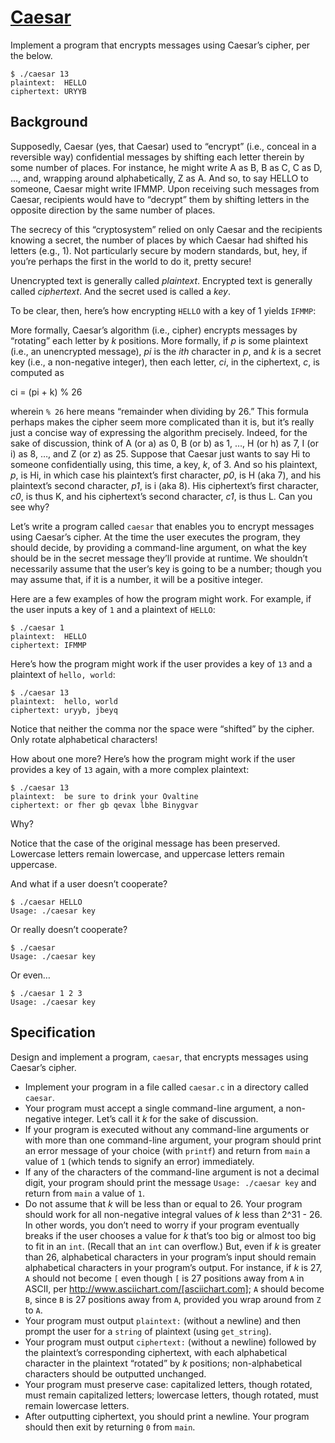 
# [Caesar](https://cs50.harvard.edu/x/2021/psets/2/caesar/#caesar)

Implement a program that encrypts messages using Caesar’s cipher, per the below.

```
$ ./caesar 13
plaintext:  HELLO
ciphertext: URYYB

```

## Background

Supposedly, Caesar (yes, that Caesar) used to “encrypt” (i.e., conceal in a reversible way) confidential messages by shifting each letter therein by some number of places. For instance, he might write A as B, B as C, C as D, …, and, wrapping around alphabetically, Z as A. And so, to say HELLO to someone, Caesar might write IFMMP. Upon receiving such messages from Caesar, recipients would have to “decrypt” them by shifting letters in the opposite direction by the same number of places.

The secrecy of this “cryptosystem” relied on only Caesar and the recipients knowing a secret, the number of places by which Caesar had shifted his letters (e.g., 1). Not particularly secure by modern standards, but, hey, if you’re perhaps the first in the world to do it, pretty secure!

Unencrypted text is generally called  _plaintext_. Encrypted text is generally called  _ciphertext_. And the secret used is called a  _key_.

To be clear, then, here’s how encrypting  `HELLO`  with a key of 1 yields  `IFMMP`:



More formally, Caesar’s algorithm (i.e., cipher) encrypts messages by “rotating” each letter by  _k_  positions. More formally, if  _p_  is some plaintext (i.e., an unencrypted message),  _pi_  is the  _ith_  character in  _p_, and  _k_  is a secret key (i.e., a non-negative integer), then each letter,  _ci_, in the ciphertext,  _c_, is computed as

ci  = (pi  + k) % 26

wherein  `% 26`  here means “remainder when dividing by 26.” This formula perhaps makes the cipher seem more complicated than it is, but it’s really just a concise way of expressing the algorithm precisely. Indeed, for the sake of discussion, think of A (or a) as 0, B (or b) as 1, …, H (or h) as 7, I (or i) as 8, …, and Z (or z) as 25. Suppose that Caesar just wants to say Hi to someone confidentially using, this time, a key,  _k_, of 3. And so his plaintext,  _p_, is Hi, in which case his plaintext’s first character,  _p0_, is H (aka 7), and his plaintext’s second character,  _p1_, is i (aka 8). His ciphertext’s first character,  _c0_, is thus K, and his ciphertext’s second character,  _c1_, is thus L. Can you see why?

Let’s write a program called  `caesar`  that enables you to encrypt messages using Caesar’s cipher. At the time the user executes the program, they should decide, by providing a command-line argument, on what the key should be in the secret message they’ll provide at runtime. We shouldn’t necessarily assume that the user’s key is going to be a number; though you may assume that, if it is a number, it will be a positive integer.

Here are a few examples of how the program might work. For example, if the user inputs a key of  `1`  and a plaintext of  `HELLO`:

```
$ ./caesar 1
plaintext:  HELLO
ciphertext: IFMMP

```

Here’s how the program might work if the user provides a key of  `13`  and a plaintext of  `hello, world`:

```
$ ./caesar 13
plaintext:  hello, world
ciphertext: uryyb, jbeyq

```

Notice that neither the comma nor the space were “shifted” by the cipher. Only rotate alphabetical characters!

How about one more? Here’s how the program might work if the user provides a key of  `13`  again, with a more complex plaintext:

```
$ ./caesar 13
plaintext:  be sure to drink your Ovaltine
ciphertext: or fher gb qevax lbhe Binygvar

```

Why?

Notice that the case of the original message has been preserved. Lowercase letters remain lowercase, and uppercase letters remain uppercase.

And what if a user doesn’t cooperate?

```
$ ./caesar HELLO
Usage: ./caesar key

```

Or really doesn’t cooperate?

```
$ ./caesar
Usage: ./caesar key

```

Or even…

```
$ ./caesar 1 2 3
Usage: ./caesar key

```

## Specification

Design and implement a program,  `caesar`, that encrypts messages using Caesar’s cipher.

-   Implement your program in a file called  `caesar.c`  in a directory called  `caesar`.
-   Your program must accept a single command-line argument, a non-negative integer. Let’s call it  _k_  for the sake of discussion.
-   If your program is executed without any command-line arguments or with more than one command-line argument, your program should print an error message of your choice (with  `printf`) and return from  `main`  a value of  `1`  (which tends to signify an error) immediately.
-   If any of the characters of the command-line argument is not a decimal digit, your program should print the message  `Usage: ./caesar key`  and return from  `main`  a value of  `1`.
-   Do not assume that  _k_  will be less than or equal to 26. Your program should work for all non-negative integral values of  _k_  less than 2^31 - 26. In other words, you don’t need to worry if your program eventually breaks if the user chooses a value for  _k_  that’s too big or almost too big to fit in an  `int`. (Recall that an  `int`  can overflow.) But, even if  _k_  is greater than 26, alphabetical characters in your program’s input should remain alphabetical characters in your program’s output. For instance, if  _k_  is 27,  `A`  should not become  `[`  even though  `[`  is 27 positions away from  `A`  in ASCII, per http://www.asciichart.com/[asciichart.com];  `A`  should become  `B`, since  `B`  is 27 positions away from  `A`, provided you wrap around from  `Z`  to  `A`.
-   Your program must output  `plaintext:`  (without a newline) and then prompt the user for a  `string`  of plaintext (using  `get_string`).
-   Your program must output  `ciphertext:`  (without a newline) followed by the plaintext’s corresponding ciphertext, with each alphabetical character in the plaintext “rotated” by  _k_  positions; non-alphabetical characters should be outputted unchanged.
-   Your program must preserve case: capitalized letters, though rotated, must remain capitalized letters; lowercase letters, though rotated, must remain lowercase letters.
-   After outputting ciphertext, you should print a newline. Your program should then exit by returning  `0`  from  `main`.

